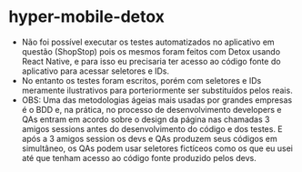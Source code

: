 # hyper-mobile-detox

- Não foi possível executar os testes automatizados no aplicativo em questão (ShopStop) pois os mesmos foram feitos com Detox usando React Native, e para isso eu precisaria ter acesso ao código fonte do aplicativo para acessar seletores e IDs.
- No entanto os testes foram escritos, porém com seletores e IDs meramente ilustrativos para porteriormente ser substituídos pelos reais.
- OBS: Uma das metodologias ágeias mais usadas por grandes empresas é o BDD e, na prática, no processo de desenvolvimento developers e QAs entram em acordo sobre o design da página nas chamadas 3 amigos sessions antes do desenvolvimento do código e dos testes. E após a 3 amigos session os devs e QAs produzem seus códigos em simultâneo, os QAs podem usar seletores fictíceos como os que eu usei até que tenham acesso ao código fonte produzido pelos devs.

